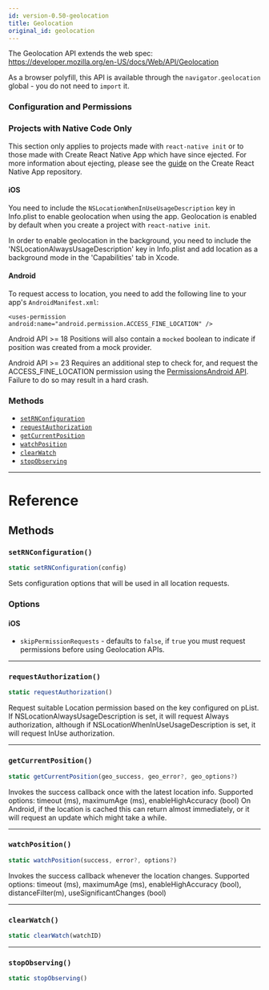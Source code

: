 ```yaml
---
id: version-0.50-geolocation
title: Geolocation
original_id: geolocation
---
```


The Geolocation API extends the web spec: https://developer.mozilla.org/en-US/docs/Web/API/Geolocation

As a browser polyfill, this API is available through the `navigator.geolocation` global - you do not need to `import` it.

### Configuration and Permissions

<div class="banner-crna-ejected">
  <h3>Projects with Native Code Only</h3>
  <p>
    This section only applies to projects made with <code>react-native init</code>
    or to those made with Create React Native App which have since ejected. For
    more information about ejecting, please see
    the <a href="https://github.com/react-community/create-react-native-app/blob/master/EJECTING.md" target="_blank">guide</a> on
    the Create React Native App repository.
  </p>
</div>

#### iOS

You need to include the `NSLocationWhenInUseUsageDescription` key in Info.plist to enable geolocation when using the app. Geolocation is enabled by default when you create a project with `react-native init`.

In order to enable geolocation in the background, you need to include the 'NSLocationAlwaysUsageDescription' key in Info.plist and add location as a background mode in the 'Capabilities' tab in Xcode.

#### Android

To request access to location, you need to add the following line to your app's `AndroidManifest.xml`:

`<uses-permission android:name="android.permission.ACCESS_FINE_LOCATION" />`

Android API >= 18 Positions will also contain a `mocked` boolean to indicate if position was created from a mock provider.

<p>
  Android API >= 23 Requires an additional step to check for, and request
  the ACCESS_FINE_LOCATION permission using
  the <a href="https://facebook.github.io/react-native/docs/permissionsandroid.html" target="_blank">PermissionsAndroid API</a>.
  Failure to do so may result in a hard crash.
</p>

### Methods

* [`setRNConfiguration`](geolocation.md#setrnconfiguration)
* [`requestAuthorization`](geolocation.md#requestauthorization)
* [`getCurrentPosition`](geolocation.md#getcurrentposition)
* [`watchPosition`](geolocation.md#watchposition)
* [`clearWatch`](geolocation.md#clearwatch)
* [`stopObserving`](geolocation.md#stopobserving)

---

# Reference

## Methods

### `setRNConfiguration()`

```javascript
static setRNConfiguration(config)
```

Sets configuration options that will be used in all location requests.

### Options

#### iOS

* `skipPermissionRequests` - defaults to `false`, if `true` you must request permissions before using Geolocation APIs.

---

### `requestAuthorization()`

```javascript
static requestAuthorization()
```

Request suitable Location permission based on the key configured on pList. If NSLocationAlwaysUsageDescription is set, it will request Always authorization, although if NSLocationWhenInUseUsageDescription is set, it will request InUse authorization.

---

### `getCurrentPosition()`

```javascript
static getCurrentPosition(geo_success, geo_error?, geo_options?)
```

Invokes the success callback once with the latest location info. Supported options: timeout (ms), maximumAge (ms), enableHighAccuracy (bool) On Android, if the location is cached this can return almost immediately, or it will request an update which might take a while.

---

### `watchPosition()`

```javascript
static watchPosition(success, error?, options?)
```

Invokes the success callback whenever the location changes. Supported options: timeout (ms), maximumAge (ms), enableHighAccuracy (bool), distanceFilter(m), useSignificantChanges (bool)

---

### `clearWatch()`

```javascript
static clearWatch(watchID)
```

---

### `stopObserving()`

```javascript
static stopObserving()
```

